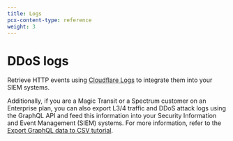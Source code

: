 ```yaml
---
title: Logs
pcx-content-type: reference
weight: 3
---
```


# DDoS logs

Retrieve HTTP events using [Cloudflare Logs](https://developers.cloudflare.com/logs/) to integrate them into your SIEM systems.

Additionally, if you are a Magic Transit or a Spectrum customer on an Enterprise plan, you can also export L3/4 traffic and DDoS attack logs using the GraphQL API and feed this information into your Security Information and Event Management (SIEM) systems. For more information, refer to the [Export GraphQL data to CSV tutorial](https://developers.cloudflare.com/analytics/graphql-api/tutorials/export-graphql-to-csv).
